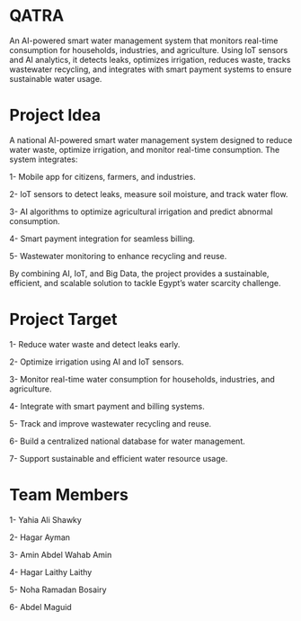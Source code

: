 # QATRA
An AI-powered smart water management system that monitors real-time consumption for households, industries, and agriculture. Using IoT sensors and AI analytics, it detects leaks, optimizes irrigation, reduces waste, tracks wastewater recycling, and integrates with smart payment systems to ensure sustainable water usage.


# Project Idea
A national AI-powered smart water management system designed to reduce water waste, optimize irrigation, and monitor real-time consumption.
The system integrates:

1- Mobile app for citizens, farmers, and industries.

2- IoT sensors to detect leaks, measure soil moisture, and track water flow.

3- AI algorithms to optimize agricultural irrigation and predict abnormal consumption.

4- Smart payment integration for seamless billing.

5- Wastewater monitoring to enhance recycling and reuse.

By combining AI, IoT, and Big Data, the project provides a sustainable, efficient, and scalable solution to tackle Egypt’s water scarcity challenge.

# Project Target
1- Reduce water waste and detect leaks early.

2- Optimize irrigation using AI and IoT sensors.

3- Monitor real-time water consumption for households, industries, and agriculture.

4- Integrate with smart payment and billing systems.

5- Track and improve wastewater recycling and reuse.

6- Build a centralized national database for water management.

7- Support sustainable and efficient water resource usage.

# Team Members
1- Yahia Ali Shawky

2- Hagar Ayman

3- Amin Abdel Wahab Amin

4- Hagar Laithy Laithy

5- Noha Ramadan Bosairy

6- Abdel Maguid 

